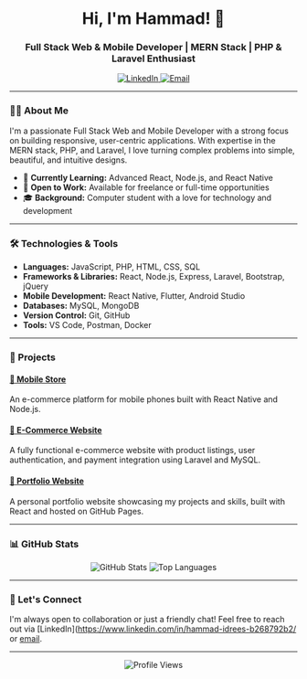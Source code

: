 <h1 align="center">Hi, I'm Hammad! 👋</h1>
<h3 align="center">Full Stack Web & Mobile Developer | MERN Stack | PHP & Laravel Enthusiast</h3>

<p align="center">
  <a href="https://www.linkedin.com/in/hammad-idrees-b268792b2/">
    <img src="https://img.shields.io/badge/LinkedIn-0077B5?style=for-the-badge&logo=linkedin&logoColor=white" alt="LinkedIn">
  </a>
  <a href="mailto:hammadicu@gmail.com">
    <img src="https://img.shields.io/badge/Email-D14836?style=for-the-badge&logo=gmail&logoColor=white" alt="Email">
  </a>
</p>

---

### 👨‍💻 About Me
I'm a passionate Full Stack Web and Mobile Developer with a strong focus on building responsive, user-centric applications. With expertise in the MERN stack, PHP, and Laravel, I love turning complex problems into simple, beautiful, and intuitive designs.

- 🌱 **Currently Learning:** Advanced React, Node.js, and React Native
- 💼 **Open to Work:** Available for freelance or full-time opportunities
- 🎓 **Background:** Computer student with a love for technology and development

---

### 🛠️ Technologies & Tools
- **Languages:** JavaScript, PHP, HTML, CSS, SQL
- **Frameworks & Libraries:** React, Node.js, Express, Laravel, Bootstrap, jQuery
- **Mobile Development:** React Native, Flutter, Android Studio
- **Databases:** MySQL, MongoDB
- **Version Control:** Git, GitHub
- **Tools:** VS Code, Postman, Docker

---

### 🚀 Projects
#### [📱 Mobile Store](https://github.com/hammad837/mobilestore)
An e-commerce platform for mobile phones built with React Native and Node.js.

#### [🛒 E-Commerce Website](https://github.com/hammad837/ecommerce-site)
A fully functional e-commerce website with product listings, user authentication, and payment integration using Laravel and MySQL.

#### [🔗 Portfolio Website](https://hammad.icu)
A personal portfolio website showcasing my projects and skills, built with React and hosted on GitHub Pages.

---

### 📊 GitHub Stats
<p align="center">
  <img src="https://github-readme-stats.vercel.app/api?username=hammad837&show_icons=true&theme=radical" alt="GitHub Stats">
  <img src="https://github-readme-stats.vercel.app/api/top-langs/?username=hammad837&layout=compact&theme=radical" alt="Top Languages">
</p>

---

### 💬 Let's Connect
I'm always open to collaboration or just a friendly chat! Feel free to reach out via [LinkedIn](https://www.linkedin.com/in/hammad-idrees-b268792b2/ or [email](mailto:hammadicu@gmail.com).

---

<p align="center">
  <img src="https://komarev.com/ghpvc/?username=hammad837&style=flat-square&color=blue" alt="Profile Views">
</p>
